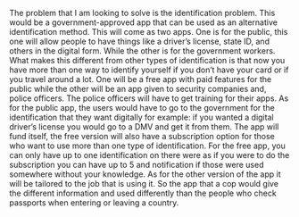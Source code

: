 The problem that I am looking to solve is the identification problem. This would be a government-approved app that can be used as an alternative identification method. This will come as two apps. One is for the public, this one will allow people to have things like a driver’s license, state ID, and others in the digital form. While the other is for the government workers.   
What makes this different from other types of identification is that now you have more than one way to identify yourself if you don’t have your card or if you travel around a lot.
One will be a free app with paid features for the public while the other will be an app given to security companies and, police officers. The police officers will have to get training for their apps. As for the public app, the users would have to go to the government for the identification that they want digitally for example: if you wanted a digital driver’s license you would go to a DMV and get it from them. The app will fund itself, the free version will also have a subscription option for those who want to use more than one type of identification.
For the free app, you can only have up to one identification on there were as if you were to do the subscription you can have up to 5 and notification if those were used somewhere without your knowledge. As for the other version of the app it will be tailored to the job that is using it. So the app that a cop would give the different information and used differently than the people who check passports when entering or leaving a country.
